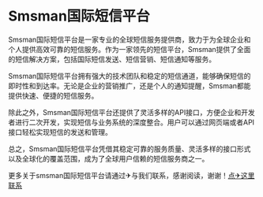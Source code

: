 # Smsman国际短信平台

Smsman国际短信平台是一家专业的全球短信服务提供商，致力于为全球企业和个人提供高效可靠的短信服务。作为一家领先的短信平台，Smsman提供了全面的短信解决方案，包括国际短信发送、短信营销、短信通知等服务。

Smsman国际短信平台拥有强大的技术团队和稳定的短信通道，能够确保短信的即时性和到达率。无论是企业的营销推广，还是个人的通知提醒，Smsman都能提供快速、便捷的短信服务。

除此之外，Smsman国际短信平台还提供了灵活多样的API接口，方便企业和开发者进行二次开发，实现短信与业务系统的深度整合。用户可以通过网页端或者API接口轻松实现短信的发送和管理。

总之，Smsman国际短信平台凭借其稳定可靠的服务质量、灵活多样的接口形式以及全球化的覆盖范围，成为了全球用户信赖的短信服务商之一。

更多关于smsman国际短信平台请通过✈与我们联系，感谢阅读，谢谢！[点✈这里联系](https://www.k02.cc)